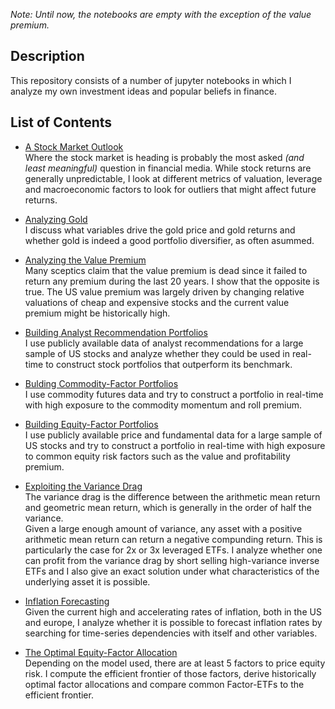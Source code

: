 *Note: Until now, the notebooks are empty with the exception of the value premium.*  

## Description
This repository consists of a number of jupyter notebooks in which I analyze my own investment ideas and popular beliefs in finance.

## List of Contents

- [A Stock Market Outlook](https://github.com/Jon-Nie/investment_ideas/blob/main/a_stock_market_outlook.ipynb)  
Where the stock market is heading is probably the most asked *(and least meaningful)* question in financial media. While stock returns are generally unpredictable, I look at different metrics of valuation, leverage and macroeconomic factors to look for outliers that might affect future returns.

- [Analyzing Gold](https://github.com/Jon-Nie/investment_ideas/blob/main/analyzing_gold.ipynb)  
I discuss what variables drive the gold price and gold returns and whether gold is indeed a good portfolio diversifier, as often asummed.

- [Analyzing the Value Premium](https://github.com/Jon-Nie/investment_ideas/blob/main/analyzing_the_value_premium.ipynb)  
Many sceptics claim that the value premium is dead since it failed to return any premium during the last 20 years. I show that the opposite is true. The US value premium was largely driven by changing relative valuations of cheap and expensive stocks and the current value premium might be historically high.

- [Building Analyst Recommendation Portfolios](https://github.com/Jon-Nie/investment_ideas/blob/main/building_analyst_recommendation_portfolios.ipynb)  
I use publicly available data of analyst recommendations for a large sample of US stocks and analyze whether they could be used in real-time to construct stock portfolios that outperform its benchmark.

- [Bulding Commodity-Factor Portfolios](https://github.com/Jon-Nie/investment_ideas/blob/main/building_commodity_factor_portfolios.ipynb)  
I use commodity futures data and try to construct a portfolio in real-time with high exposure to the commodity momentum and roll premium.

- [Building Equity-Factor Portfolios](https://github.com/Jon-Nie/investment_ideas/blob/main/building_equity_factor_portfolios.ipynb)  
I use publicly available price and fundamental data for a large sample of US stocks and try to construct a portfolio in real-time with high exposure to common equity risk factors such as the value and profitability premium.

- [Exploiting the Variance Drag](https://github.com/Jon-Nie/investment_ideas/blob/main/exploiting_the_variance_drag.ipynb)  
The variance drag is the difference between the arithmetic mean return and geometric mean return, which is generally in the order of half the variance.  
Given a large enough amount of variance, any asset with a positive arithmetic mean return can return a negative compunding return. This is particularly the case for 2x or 3x leveraged ETFs. I analyze whether one can profit from the variance drag by short selling high-variance inverse ETFs and I also give an exact solution under what characteristics of the underlying asset it is possible.

- [Inflation Forecasting](https://github.com/Jon-Nie/investment_ideas/blob/main/inflation_forecasting.ipynb)  
Given the current high and accelerating rates of inflation, both in the US and europe, I analyze whether it is possible to forecast inflation rates by searching for time-series dependencies with itself and other variables.

- [The Optimal Equity-Factor Allocation](https://github.com/Jon-Nie/investment_ideas/blob/main/the_optimal_equity_factor_allocation.ipynb)  
Depending on the model used, there are at least 5 factors to price equity risk. I compute the efficient frontier of those factors, derive historically optimal factor allocations and compare common Factor-ETFs to the efficient frontier.